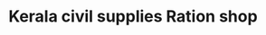 ---
title: "Kerala civil supplies Ration shop"
url: /pattanakkad-cherthala/kerala-civil-supplies-ration-shop-puthiyakavu-konattussery-road/
shop: Allgemein
---